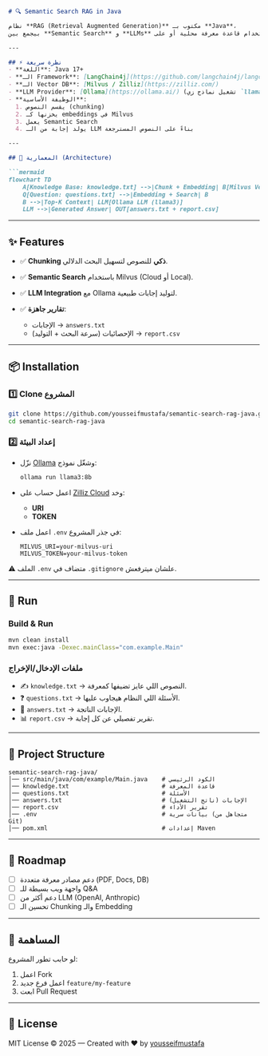 
````markdown
# 🔍 Semantic Search RAG in Java

نظام **RAG (Retrieval Augmented Generation)** مكتوب بـ **Java**،  
بيجمع بين **Semantic Search** و **LLMs** عشان يجاوب على الأسئلة باستخدام قاعدة معرفة محلية أو على Milvus (Zilliz Cloud).

---

## ⚡ نظرة سريعة
- **اللغة**: Java 17+
- **الـ Framework**: [LangChain4j](https://github.com/langchain4j/langchain4j)
- **الـ Vector DB**: [Milvus / Zilliz](https://zilliz.com/)
- **LLM Provider**: [Ollama](https://ollama.ai/) (تشغيل نماذج زي `llama3` محليًا)
- **الوظيفة الأساسية**:  
  1. يقسم النصوص (chunking)  
  2. يخزنها كـ embeddings في Milvus  
  3. يعمل Semantic Search  
  4. يولد إجابة من الـ LLM بناءً على النصوص المسترجعة  

---

## 🧩 المعمارية (Architecture)

```mermaid
flowchart TD
    A[Knowledge Base: knowledge.txt] -->|Chunk + Embedding| B[Milvus Vector DB]
    Q[Question: questions.txt] -->|Embedding + Search| B
    B -->|Top-K Context| LLM[Ollama LLM (llama3)]
    LLM -->|Generated Answer| OUT[answers.txt + report.csv]
````

---

## ✨ Features

* ✅ **Chunking ذكي** للنصوص لتسهيل البحث الدلالي.
* ✅ **Semantic Search** باستخدام Milvus (Cloud أو Local).
* ✅ **LLM Integration** مع Ollama لتوليد إجابات طبيعية.
* ✅ **تقارير جاهزة**:

  * الإجابات → `answers.txt`
  * الإحصائيات (سرعة البحث + التوليد) → `report.csv`

---

## 📦 Installation

### 1️⃣ Clone المشروع

```bash
git clone https://github.com/yousseifmustafa/semantic-search-rag-java.git
cd semantic-search-rag-java
```

### 2️⃣ إعداد البيئة

* نزّل [Ollama](https://ollama.ai/) وشغّل نموذج:

  ```bash
  ollama run llama3:8b
  ```

* اعمل حساب على [Zilliz Cloud](https://zilliz.com/) وخد:

  * **URI**
  * **TOKEN**

* اعمل ملف `.env` في جذر المشروع:

  ```env
  MILVUS_URI=your-milvus-uri
  MILVUS_TOKEN=your-milvus-token
  ```

⚠️ الملف `.env` متضاف في `.gitignore` علشان ميترفعش.

---

## 🚀 Run

### Build & Run

```bash
mvn clean install
mvn exec:java -Dexec.mainClass="com.example.Main"
```

### ملفات الإدخال/الإخراج

* ✍️ `knowledge.txt` → النصوص اللي عايز تضيفها كمعرفة.
* ❓ `questions.txt` → الأسئلة اللي النظام هيجاوب عليها.
* 📄 `answers.txt` → الإجابات الناتجة.
* 📊 `report.csv` → تقرير تفصيلي عن كل إجابة.

---

## 📂 Project Structure

```
semantic-search-rag-java/
│── src/main/java/com/example/Main.java    # الكود الرئيسي
│── knowledge.txt                          # قاعدة المعرفة
│── questions.txt                          # الأسئلة
│── answers.txt                            # الإجابات (ناتج التشغيل)
│── report.csv                             # تقرير الأداء
│── .env                                   # بيانات سرية (متجاهل من Git)
│── pom.xml                                # إعدادات Maven
```

---

## 🌟 Roadmap

* [ ] دعم مصادر معرفة متعددة (PDF, Docs, DB)
* [ ] واجهة ويب بسيطة للـ Q\&A
* [ ] دعم أكثر من LLM (OpenAI, Anthropic)
* [ ] تحسين الـ Chunking والـ Embedding

---

## 🤝 المساهمة

لو حابب تطور المشروع:

1. اعمل Fork
2. اعمل فرع جديد `feature/my-feature`
3. ابعت Pull Request

---

## 📜 License

MIT License © 2025 — Created with ❤️ by [yousseifmustafa](https://github.com/yousseifmustafa)

```

